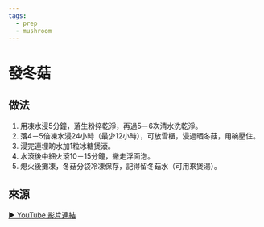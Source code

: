 ```yaml
---
tags:
  - prep
  - mushroom
---
```


# 發冬菇

## 做法
1. 用凍水浸5分鐘，落生粉捽乾淨，再過5－6次清水洗乾淨。
2. 落4－5倍凍水浸24小時（最少12小時），可放雪櫃，浸過晒冬菇，用碗壓住。
3. 浸完連埋啲水加1粒冰糖煲滾。
4. 水滾後中細火滾10－15分鐘，撇走浮面泡。
5. 熄火後攤凍，冬菇分袋冷凍保存，記得留冬菇水（可用來煲湯）。

## 來源
[▶ YouTube 影片連結](https://www.youtube.com/watch?v=LqOYo6SOwuE)
